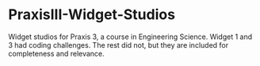# PraxisIII-Widget-Studios
Widget studios for Praxis 3, a course in Engineering Science. Widget 1 and 3 had coding challenges. The rest did not, but they are included for completeness and relevance.
